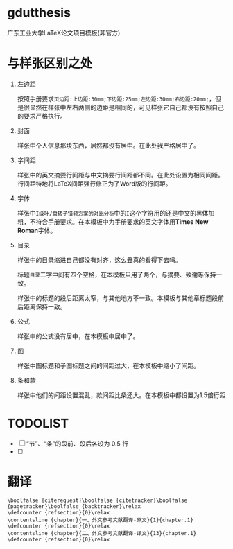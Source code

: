 # gdutthesis
广东工业大学LaTeX论文项目模板(非官方)





# 与样张区别之处

1. 左边距

   按照手册要求`页边距:上边距:30mm;下边距:25mm;左边距:30mm;右边距:20mm;`，但是很显然在样张中左右两侧的边距是相同的，可见样张它自己都没有按照自己的要求严格执行。

2. 封面

   样张中个人信息那块东西，居然都没有居中。在此处我严格居中了。

3. 字间距

   样张中的英文摘要行间距与中文摘要行间距都不同。在此处设置为相同间距。行间距特地将LaTeX间距强行修正为了Word版的行间距。

4. 字体

   样张中`I级叶/盘转子错频方案的对比分析`中的`I`这个字符用的还是中文的黑体加粗，不符合手册要求。在本模板中为手册要求的英文字体用**Times New Roman**字体。

5. 目录

   样张中的目录缩进自己都没有对齐，这么丑真的看得下去吗。

   标题`目录`二字中间有四个空格，在本模板只用了两个，与摘要、致谢等保持一致。

   样张中的标题的段后距离太窄，与其他地方不一致。本模板与其他章标题段前后距离保持一致。

6. 公式

   样张中的公式没有居中，在本模板中居中了。

7. 图

   样张中图标题和子图标题之间的间距过大，在本模板中缩小了间距。

8. 条和款

   样张中他们的间距设置混乱，款间距比条还大。在本模板中都设置为1.5倍行距

# TODOLIST

- [ ] “节”、“条”的段前、段后各设为 0.5 行
- [ ] 

# 翻译

```
\boolfalse {citerequest}\boolfalse {citetracker}\boolfalse {pagetracker}\boolfalse {backtracker}\relax 
\defcounter {refsection}{0}\relax 
\contentsline {chapter}{一、外文参考文献翻译-原文}{1}{chapter.1}
\defcounter {refsection}{0}\relax 
\contentsline {chapter}{二、外文参考文献翻译-译文}{13}{chapter.1}
\defcounter {refsection}{0}\relax 
```
